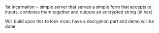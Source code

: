 1st incarnation = simple server that serves a simple form that accepts to inputs, combines them together
and outputs an encrypted string (in hex)

Will build upon this to look nicer, have a decryption part and demo will be done

